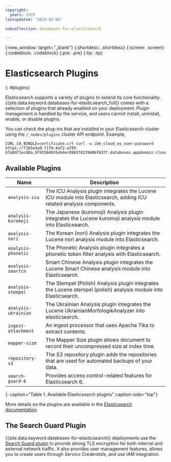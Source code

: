 ```yaml
---
copyright:
  years: 2019
lastupdated: "2019-03-04"

subcollection: databases-for-elasticsearch

---
```


{:new_window: target="_blank"}
{:shortdesc: .shortdesc}
{:screen: .screen}
{:codeblock: .codeblock}
{:pre: .pre}
{:tip: .tip}

# Elasticsearch Plugins
{: #plugins}

Elasticsearch supports a variety of plugins to extend its core functionality. {{site.data.keyword.databases-for-elasticsearch_full}} comes with a selection of plugins that already enabled on your deployment. Plugin management is handled by the service, and users cannot install, uninstall, enable, or disable plugins.

You can check the plug-ins that are installed in your Elasticsearch cluster using the `/_nodes/plugins` cluster API endpoint. Example, 
```
CURL_CA_BUNDLE=certificate.crt curl -u ibm_cloud_es_user:password https://f1b5e4a9-7179-4af2-a795-b7a0d71ec80a.974550db55eb4ec0983f023940bf637f.databases.appdomain.cloud:30909/_nodes/plugins
```

## Available Plugins

Name | Description
-------|-------
`analysis-icu` | The ICU Analysis plugin integrates the Lucene ICU module into Elasticsearch, adding ICU related analysis components.
`analysis-kuromoji` | The Japanese (kuromoji) Analysis plugin integrates the Lucene kuromoji analysis module into Elasticsearch.
`analysis-nori` | The Korean (nori) Analysis plugin integrates the Lucene nori analysis module into Elasticsearch.
`analysis-phonetic` | The Phonetic Analysis plugin integrates a phonetic token filter analysis with Elasticsearch.
`analysis-smartcn` | Smart Chinese Analysis plugin integrates the Lucene Smart Chinese analysis module into Elasticsearch.
`analysis-stempel` | The Stempel (Polish) Analysis plugin integrates the Lucene stempel (polish) analysis module into Elasticsearch.
`analysis-ukrainian` | The Ukrainian Analysis plugin integrates the Lucene UkrainianMorfologikAnalyzer into elasticsearch.
`ingest-attachment` | An ingest processor that uses Apache Tika to extract contents.
`mapper-size` | The Mapper Size plugin allows document to record their uncompressed size at index time.
`repository-s3` | The S3 repository plugin adds the repositories that are used for automated backups of your data.
`search-guard-6` | Provides access control-related features for Elasticsearch 6.
{: caption="Table 1. Available Elasticsearch plugins" caption-side="top"}

More details on the plugins are available in the [Elasticsearch documentation](https://www.elastic.co/guide/en/elasticsearch/plugins/current/index.html).

## The Search Guard Plugin

{{site.data.keyword.databases-for-elasticsearch}} deployments use the [Search Guard plugin](https://docs.search-guard.com/latest/index.html) to provide strong TLS encryption for both internal and external network traffic. It also provides user management features, allows you to create users through _Service Credentials_, and use IAM integration.
